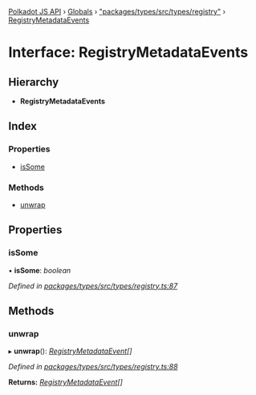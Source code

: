 [Polkadot JS API](../README.md) › [Globals](../globals.md) › ["packages/types/src/types/registry"](../modules/_packages_types_src_types_registry_.md) › [RegistryMetadataEvents](_packages_types_src_types_registry_.registrymetadataevents.md)

# Interface: RegistryMetadataEvents

## Hierarchy

* **RegistryMetadataEvents**

## Index

### Properties

* [isSome](_packages_types_src_types_registry_.registrymetadataevents.md#issome)

### Methods

* [unwrap](_packages_types_src_types_registry_.registrymetadataevents.md#unwrap)

## Properties

###  isSome

• **isSome**: *boolean*

*Defined in [packages/types/src/types/registry.ts:87](https://github.com/polkadot-js/api/blob/eb6b3c5bd4/packages/types/src/types/registry.ts#L87)*

## Methods

###  unwrap

▸ **unwrap**(): *[RegistryMetadataEvent](_packages_types_src_types_registry_.registrymetadataevent.md)[]*

*Defined in [packages/types/src/types/registry.ts:88](https://github.com/polkadot-js/api/blob/eb6b3c5bd4/packages/types/src/types/registry.ts#L88)*

**Returns:** *[RegistryMetadataEvent](_packages_types_src_types_registry_.registrymetadataevent.md)[]*
